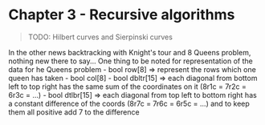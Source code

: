 # Chapter 3 - Recursive algorithms

> TODO:
> Hilbert curves and Sierpinski curves

In the other news backtracking with Knight's tour and 8 Queens problem, nothing new there to say...
One thing to be noted for representation of the data for he Queens problem
    - bool row[8] => represent the rows which one queen has taken
    - bool col[8]
    - bool dbltr[15] => each diagonal from bottom left to top right has the same sum of the coordinates on it (8r1c = 7r2c = 6r3c = ...)
    - bool dtlbr[15] => each diagonal from top left to bottom right has a constant difference of the coords (8r7c = 7r6c = 6r5c = ...) and to keep them all positive add 7 to the difference


